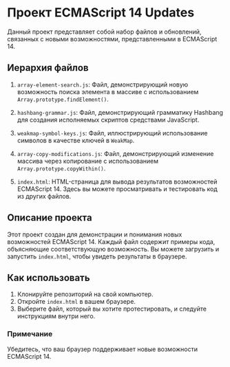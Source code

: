 # Проект ECMAScript 14 Updates

Данный проект представляет собой набор файлов и обновлений, связанных с новыми возможностями, представленными в ECMAScript 14.

## Иерархия файлов

1. `array-element-search.js`: Файл, демонстрирующий новую возможность поиска элемента в массиве с использованием `Array.prototype.findElement()`.

2. `hashbang-grammar.js`: Файл, демонстрирующий грамматику Hashbang для создания исполняемых скриптов средствами JavaScript.

3. `weakmap-symbol-keys.js`: Файл, иллюстрирующий использование символов в качестве ключей в `WeakMap`.

4. `array-copy-modifications.js`: Файл, демонстрирующий изменение массива через копирование с использованием `Array.prototype.copyWithin()`.

5. `index.html`: HTML-страница для вывода результатов возможностей ECMAScript 14. Здесь вы можете просматривать и тестировать код из других файлов.

## Описание проекта

Этот проект создан для демонстрации и понимания новых возможностей ECMAScript 14. Каждый файл содержит примеры кода, объясняющие соответствующую возможность. Вы можете загрузить и запустить `index.html`, чтобы увидеть результаты в браузере.

## Как использовать

1. Клонируйте репозиторий на свой компьютер.
2. Откройте `index.html` в вашем браузере.
3. Выберите файл, который вы хотите протестировать, и следуйте инструкциям внутри него.

### Примечание

Убедитесь, что ваш браузер поддерживает новые возможности ECMAScript 14.
